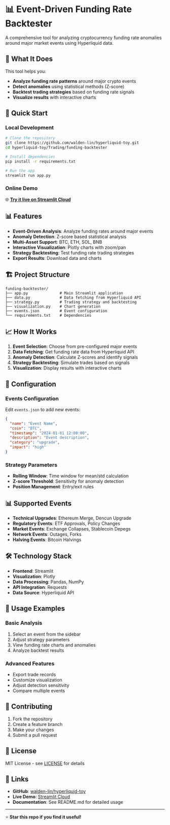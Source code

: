 # 📊 Event-Driven Funding Rate Backtester

A comprehensive tool for analyzing cryptocurrency funding rate anomalies around major market events using Hyperliquid data.

## 🎯 What It Does

This tool helps you:
- **Analyze funding rate patterns** around major crypto events
- **Detect anomalies** using statistical methods (Z-score)
- **Backtest trading strategies** based on funding rate signals
- **Visualize results** with interactive charts

## 🚀 Quick Start

### Local Development
```bash
# Clone the repository
git clone https://github.com/walden-lin/hyperliquid-toy.git
cd hyperliquid-toy/Trading/funding-backtester

# Install dependencies
pip install -r requirements.txt

# Run the app
streamlit run app.py
```

### Online Demo
🌐 **[Try it live on Streamlit Cloud](https://hyperliquid-toy-hv6bmmdx4mjvgzcc3bcb9j.streamlit.app/)**

## 📊 Features

- **Event-Driven Analysis**: Analyze funding rates around major events
- **Anomaly Detection**: Z-score based statistical analysis
- **Multi-Asset Support**: BTC, ETH, SOL, BNB
- **Interactive Visualization**: Plotly charts with zoom/pan
- **Strategy Backtesting**: Test funding rate trading strategies
- **Export Results**: Download data and charts

## 🏗️ Project Structure

```
funding-backtester/
├── app.py              # Main Streamlit application
├── data.py             # Data fetching from Hyperliquid API
├── strategy.py         # Trading strategy and backtesting
├── visualization.py    # Chart generation
├── events.json         # Event configuration
└── requirements.txt    # Dependencies
```

## 📈 How It Works

1. **Event Selection**: Choose from pre-configured major events
2. **Data Fetching**: Get funding rate data from Hyperliquid API
3. **Anomaly Detection**: Calculate Z-scores and identify signals
4. **Strategy Backtesting**: Simulate trades based on signals
5. **Visualization**: Display results with interactive charts

## 🔧 Configuration

### Events Configuration
Edit `events.json` to add new events:
```json
{
  "name": "Event Name",
  "coin": "BTC",
  "timestamp": "2024-01-01 12:00:00",
  "description": "Event description",
  "category": "upgrade",
  "impact": "high"
}
```

### Strategy Parameters
- **Rolling Window**: Time window for mean/std calculation
- **Z-score Threshold**: Sensitivity for anomaly detection
- **Position Management**: Entry/exit rules

## 📊 Supported Events

- **Technical Upgrades**: Ethereum Merge, Dencun Upgrade
- **Regulatory Events**: ETF Approvals, Policy Changes
- **Market Events**: Exchange Collapses, Stablecoin Depegs
- **Network Events**: Outages, Forks
- **Halving Events**: Bitcoin Halvings

## 🛠️ Technology Stack

- **Frontend**: Streamlit
- **Visualization**: Plotly
- **Data Processing**: Pandas, NumPy
- **API Integration**: Requests
- **Data Source**: Hyperliquid API

## 📝 Usage Examples

### Basic Analysis
1. Select an event from the sidebar
2. Adjust strategy parameters
3. View funding rate charts and anomalies
4. Analyze backtest results

### Advanced Features
- Export trade records
- Customize visualization
- Adjust detection sensitivity
- Compare multiple events

## 🤝 Contributing

1. Fork the repository
2. Create a feature branch
3. Make your changes
4. Submit a pull request

## 📄 License

MIT License - see [LICENSE](LICENSE) for details

## 🔗 Links

- **GitHub**: [walden-lin/hyperliquid-toy](https://github.com/walden-lin/hyperliquid-toy)
- **Live Demo**: [Streamlit Cloud](https://hyperliquid-toy-hv6bmmdx4mjvgzcc3bcb9j.streamlit.app/)
- **Documentation**: See README.md for detailed usage

---

⭐ **Star this repo if you find it useful!**
